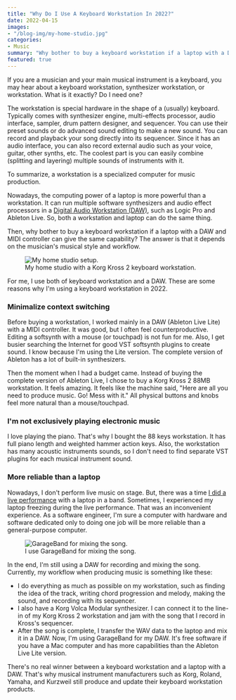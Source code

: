 ```yaml
---
title: "Why Do I Use A Keyboard Workstation In 2022?"
date: 2022-04-15
images:
- "/blog-img/my-home-studio.jpg"
categories:
- Music
summary: "Why bother to buy a keyboard workstation if a laptop with a DAW and MIDI controller can give the same capability?"
featured: true
---
```


If you are a musician and your main musical instrument is a keyboard, you may hear about a keyboard workstation, synthesizer workstation, or workstation. What is it exactly? Do I need one?

The workstation is special hardware in the shape of a (usually) keyboard. Typically comes with synthesizer engine, multi-effects processor, audio interface, sampler, drum pattern designer, and sequencer. You can use their preset sounds or do advanced sound editing to make a new sound. You can record and playback your song directly into its sequencer. Since it has an audio interface, you can also record external audio such as your voice, guitar, other synths, etc. The coolest part is you can easily combine (splitting and layering) multiple sounds of instruments with it.

To summarize, a workstation is a specialized computer for music production.

Nowadays, the computing power of a laptop is more powerful than a workstation. It can run multiple software synthesizers and audio effect processors in a [Digital Audio Workstation (DAW)](https://www.asepbagja.com/programming/midi-scripting-ableton-nodejs), such as Logic Pro and Ableton Live. So, both a workstation and laptop can do the same thing.

Then, why bother to buy a keyboard workstation if a laptop with a DAW and MIDI controller can give the same capability? The answer is that it depends on the musician's musical style and workflow.

<div class="text-center">
<figure class="figure">
<img src="/blog-img/my-home-studio.jpg" class="figure-img img-fluid" alt="My home studio setup." />
<figcaption class="figure-caption text-center">My home studio with a Korg Kross 2 keyboard workstation.</figcaption>
</figure>
</div>

For me, I use both of keyboard workstation and a DAW. These are some reasons why I'm using a keyboard workstation in 2022.

### Minimalize context switching

Before buying a workstation, I worked mainly in a DAW (Ableton Live Lite) with a MIDI controller. It was good, but I often feel counterproductive. Editing a softsynth with a mouse (or touchpad) is not fun for me. Also, I get busier searching the Internet for good VST softsynth plugins to create sound. I know because I'm using the Lite version. The complete version of Ableton has a lot of built-in synthesizers.

Then the moment when I had a budget came. Instead of buying the complete version of Ableton Live, I chose to buy a Korg Kross 2 88MB workstation. It feels amazing. It feels like the machine said, "Here are all you need to produce music. Go! Mess with it." All physical buttons and knobs feel more natural than a mouse/touchpad.

### I'm not exclusively playing electronic music

I love playing the piano. That's why I bought the 88 keys workstation. It has full piano length and weighted hammer action keys. Also, the workstation has many acoustic instruments sounds, so I don't need to find separate VST plugins for each musical instrument sound.

### More reliable than a laptop

Nowadays, I don't perform live music on stage. But, there was a time [I did a live performance](https://www.youtube.com/watch?v=A9xBOk7nHeo) with a laptop in a band. Sometimes, I experienced my laptop freezing during the live performance. That was an inconvenient experience. As a software engineer, I'm sure a computer with hardware and software dedicated only to doing one job will be more reliable than a general-purpose computer.

<div class="text-center">
<figure class="figure">
<img src="/blog-img/garageband.jpg" class="figure-img img-fluid" alt="GarageBand for mixing the song." />
<figcaption class="figure-caption text-center">I use GarageBand for mixing the song.</figcaption>
</figure>
</div>

In the end, I'm still using a DAW for recording and mixing the song. Currently, my workflow when producing music is something like these:
- I do everything as much as possible on my workstation, such as finding the idea of the track, writing chord progression and melody, making the sound, and recording with its sequencer.
- I also have a Korg Volca Modular synthesizer. I can connect it to the line-in of my Korg Kross 2 workstation and jam with the song that I record in Kross's sequencer.
- After the song is complete, I transfer the WAV data to the laptop and mix it in a DAW. Now, I'm using GarageBand for my DAW. It's free software if you have a Mac computer and has more capabilities than the Ableton Live Lite version.

There's no real winner between a keyboard workstation and a laptop with a DAW. That's why musical instrument manufacturers such as Korg, Roland, Yamaha, and Kurzweil still produce and update their keyboard workstation products.
